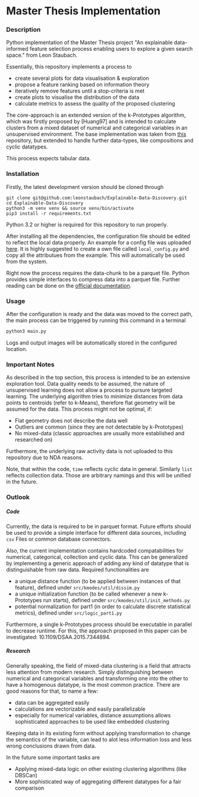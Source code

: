 # Master Thesis Implementation

### Description

Python implementation of the Master Thesis project "An explainable data-informed feature selection process enabling users to explore a given search space." from Leon Staubach.

Essentially, this repository implements a process to

- create several plots for data visualisation & exploration
- propose a feature ranking based on information theory
- iteratively remove features until a stop-criteria is met
- create plots to visualise the distribution of the data
- calculate metrics to assess the quality of the proposed clustering

The core-approach is an extended version of the k-Prototypes algorithm, which was firstly proposed by [Huang97] and is intended to calculate clusters from a mixed dataset of numerical and categorical variables in an unsupervised environment.
The base implementation was taken from [this](https://github.com/nicodv/kmodes) repository, but extended to handle further data-types, like compositions and cyclic datatypes.

This process expects tabular data.

### Installation

Firstly, the latest development version should be cloned through

```
git clone git@github.com:leonstaubach/Explainable-Data-Discovery.git
cd Explainable-Data-Discovery
python3 -m venv venv && source venv/bin/activate
pip3 install -r requirements.txt
```

Python 3.2 or higher is required for this repository to run properly.

After installing all the dependencies, the configuration file should be edited to reflect the local data properly. An example for a config file was uploaded [here](https://github.com/leonstaubach/Explainable-Data-Discovery/blob/main/uploadable_config.py). It is highly suggested to create a own file called `local_config.py` and copy all the attributues from the example. This will automatically be used from the system.

Right now the process requires the data-chunk to be a parquet file. Python provides simple interfaces to compress data into a parquet file. Further reading can be done on the [official documentation](https://arrow.apache.org/docs/python/parquet.html). 

### Usage

After the configuration is ready and the data was moved to the correct path, the main process can be triggered by running this command in a terminal

```python
python3 main.py
```

Logs and output images will be automatically stored in the configured location.

### Important Notes

As described in the top section, this process is intended to be an extensive exploration tool. Data quality needs to be assumed, the nature of unsupervised learning does not allow a process to pursure targeted learning.
The underlying algorithm tries to minimize distances from data points to centroids (refer to k-Means), therefore flat geometry will be assumed for the data.
This process might not be optimal, if:

- Flat geometry does not describe the data well
- Outliers are common (since they are not detectable by k-Prototypes)
- No mixed-data (classic approaches are usually more established and researched on)

Furthermore, the underlying raw activity data is not uploaded to this repository due to NDA reasons.

Note, that within the code, `time` reflects cyclic data in general. Similarly `list` reflects collection data.
Those are arbitrary namings and this will be unified in the future.

### Outlook

##### Code

Currently, the data is required to be in parquet format. Future efforts should be used to provide a simple interface for different data sources, including `csv` Files or common database connectors.

Also, the current implementation contains hardcoded compatabilities for numerical, categorical, collection and cyclic data. This can be generalized by implementing a generic approach of adding any kind of datatype that is distinguishable from raw data. Required functionalities are
- a unique distance function (to be applied between instances of that feature), defined under `src/kmodes/util/dissim.py`
- a unique initialization function (to be called whenever a new k-Prototypes run starts), defined under `src/kmodes/util/init_methods.py`
- potential normalization for part1 (in order to calculate discrete statistical metrics), defined under `src/logic_part1.py`


Furthermore, a single k-Prototypes process should be executable in parallel to decrease runtime.
For this, the approach proposed in this paper can be investigated: 10.1109/DSAA.2015.7344894.


##### Research

Generally speaking, the field of mixed-data clustering is a field that attracts less attention from modern research. Simply distinguishing between numerical and categorical variables and transforming one into the other to have a homogenous datatype, is the most common practice. There are good reasons for that, to name a few:

- data can be aggregated easily
- calculations are vectorizable and easily parallelizable
- especially for numerical variables, distance assumptions allows sophisticated approaches to be used like embedded clustering

Keeping data in its existing form without applying transformation to change the semantics of the variable, can lead to alot less information loss and less wrong conclusions drawn from data. 

In the future some important tasks are

- Applying mixed-data logic on other existing clustering algorithms (like DBSCan)
- More sophisticated way of aggregating different datatypes for a fair comparison
